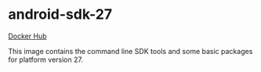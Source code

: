 # android-sdk-27 #

[Docker Hub](https://hub.docker.com/r/azabost/android-sdk/)

This image contains the command line SDK tools and some basic packages for platform version 27.
